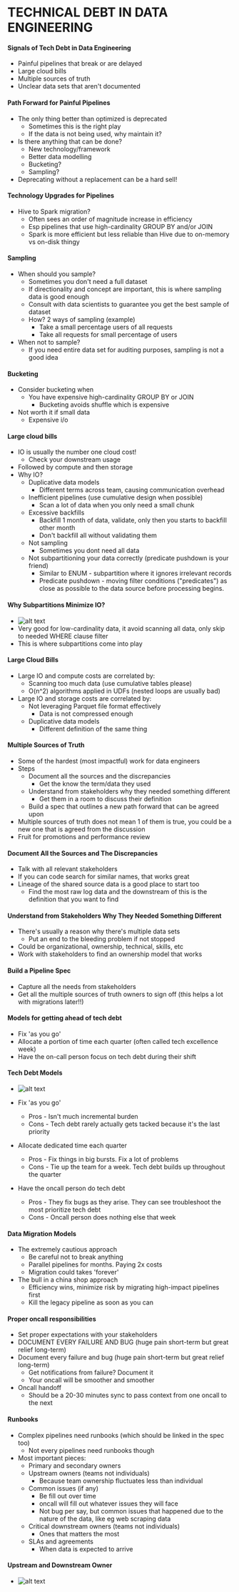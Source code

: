 # TECHNICAL DEBT IN DATA ENGINEERING

#### Signals of Tech Debt in Data Engineering
- Painful pipelines that break or are delayed
- Large cloud bills
- Multiple sources of truth
- Unclear data sets that aren't documented

#### Path Forward for Painful Pipelines
- The only thing better than optimized is deprecated
    - Sometimes this is the right play
    - If the data is not being used, why maintain it?
- Is there anything that can be done?
    - New technology/framework
    - Better data modelling
    - Bucketing?
    - Sampling?
- Deprecating without a replacement can be a hard sell!

#### Technology Upgrades for Pipelines
- Hive to Spark migration?
    - Often sees an order of magnitude increase in efficiency
    - Esp pipelines that use high-cardinality GROUP BY and/or JOIN
    - Spark is more efficient but less reliable than Hive due to on-memory vs on-disk thingy

#### Sampling
- When should you sample?
    - Sometimes you don't need a full dataset
    - If directionality and concept are important, this is where sampling data is good enough
    - Consult with data scientists to guarantee you get the best sample of dataset
    - How? 2 ways of sampling (example)
        - Take a small percentage users of all requests
        - Take all requests for small percentage of users
- When not to sample?
    - If you need entire data set for auditing purposes, sampling is not a good idea

#### Bucketing
- Consider bucketing when
    - You have expensive high-cardinality GROUP BY or JOIN
        - Bucketing avoids shuffle which is expensive
- Not worth it if small data
    - Expensive i/o

#### Large cloud bills
- IO is usually the number one cloud cost!
    - Check your downstream usage
- Followed by compute and then storage
- Why IO?
    - Duplicative data models
        - Different terms across team, causing communication overhead
    - Inefficient pipelines (use cumulative design when possible)
        - Scan a lot of data when you only need a small chunk
    - Excessive backfills
        - Backfill 1 month of data, validate, only then you starts to backfill other month
        - Don't backfill all without validating them
    - Not sampling
        - Sometimes you dont need all data
    - Not subpartitioning your data correctly (predicate pushdown is your friend)
        - Similar to ENUM - subpartition where it ignores irrelevant records
        - Predicate pushdown - moving filter conditions ("predicates") as close as possible to the data source before processing begins.

#### Why Subpartitions Minimize IO?
- ![alt text](../assets/image4.png)
- Very good for low-cardinality data, it avoid scanning all data, only skip to needed WHERE clause filter
- This is where subpartitions come into play

#### Large Cloud Bills
- Large IO and compute costs are correlated by:
    - Scanning too much data (use cumulative tables please)
    - O(n^2) algorithms applied in UDFs (nested loops are usually bad)
- Large IO and storage costs are correlated by:
    - Not leveraging Parquet file format effectively
        - Data is not compressed enough
    - Duplicative data models
        - Different definition of the same thing

#### Multiple Sources of Truth
- Some of the hardest (most impactful) work for data engineers
- Steps
    - Document all the sources and the discrepancies
        - Get the know the term/data they used
    - Understand from stakeholders why they needed something different
        - Get them in a room to discuss their definition
    - Build a spec that outlines a new path forward that can be agreed upon
- Multiple sources of truth does not mean 1 of them is true, you could be a new one that is agreed from the discussion
- Fruit for promotions and performance review

#### Document All the Sources and The Discrepancies
- Talk with all relevant stakeholders
- If you can code search for similar names, that works great
- Lineage of the shared source data is a good place to start too
    - Find the most raw log data and the downstream of this is the definition that you want to find

#### Understand from Stakeholders Why They Needed Something Different
- There's usually a reason why there's multiple data sets
    - Put an end to the bleeding problem if not stopped
- Could be organizational, ownership, technical, skills, etc
- Work with stakeholders to find an ownership model that works

#### Build a Pipeline Spec
- Capture all the needs from stakeholders
- Get all the multiple sources of truth owners to sign off (this helps a lot with migrations later!!)

#### Models for getting ahead of tech debt
- Fix 'as you go'
- Allocate a portion of time each quarter (often called tech excellence week)
- Have the on-call person focus on tech debt during their shift

#### Tech Debt Models

- ![alt text](../assets/image5.png)

- Fix 'as you go'
    - Pros - Isn't much incremental burden
    - Cons - Tech debt rarely actually gets tacked because it's the last priority
- Allocate dedicated time each quarter
    - Pros - Fix things in big bursts. Fix a lot of problems
    - Cons - Tie up the team for a week. Tech debt builds up throughout the quarter
- Have the oncall person do tech debt
    - Pros - They fix bugs as they arise. They can see troubleshoot the most prioritize tech debt
    - Cons - Oncall person does nothing else that week

#### Data Migration Models

- The extremely cautious approach
    - Be careful not to break anything
    - Parallel pipelines for months. Paying 2x costs
    - Migration could takes 'forever'
- The bull in a china shop approach
    - Efficiency wins, minimize risk by migrating high-impact pipelines first
    - Kill the legacy pipeline as soon as you can

#### Proper oncall responsibilities
- Set proper expectations with your stakeholders
- DOCUMENT EVERY FAILURE AND BUG (huge pain short-term but great relief long-term)
- Document every failure and bug (huge pain short-term but great relief long-term)
    - Get notifications from failure? Document it
    - Your oncall will be smoother and smoother
- Oncall handoff
    - Should be a 20-30 minutes sync to pass context from one oncall to the next

#### Runbooks
- Complex pipelines need runbooks (which should be linked in the spec too)
    - Not every pipelines need runbooks though
- Most important pieces:
    - Primary and secondary owners
    - Upstream owners (teams not individuals)
        - Because team ownership fluctuates less than individual
    - Common issues (if any)
        - Be fill out over time
        - oncall will fill out whatever issues they will face
        - Not bug per say, but common issues that happened due to the nature of the data, like eg web scraping data 
    - Critical downstream owners (teams not individuals)
        - Ones that matters the most
    - SLAs and agreements
        - When data is expected to arrive

#### Upstream and Downstream Owner
- ![alt text](../assets/image6.png)
